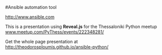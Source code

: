 #Ansible automation tool

http://www.ansible.com

This is a presentation using **Reveal.js** for the Thessaloniki Python meetup www.meetup.com/PyThess/events/222348281/

Get the whole page presentation at http://theodorosploumis.github.io/ansible-python/

